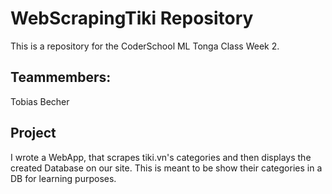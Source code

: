 # WebScrapingTiki Repository

This is a repository for the CoderSchool ML Tonga Class Week 2.

## Teammembers:
Tobias Becher <br>

## Project
I wrote a WebApp, that scrapes tiki.vn's categories and then displays the created Database on our site. 
This is meant to be show their categories in a DB for learning purposes.